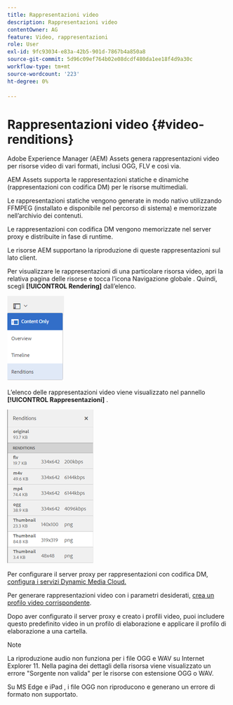 ```yaml
---
title: Rappresentazioni video
description: Rappresentazioni video
contentOwner: AG
feature: Video, rappresentazioni
role: User
exl-id: 9fc93034-e83a-42b5-901d-7867b4a850a8
source-git-commit: 5d96c09ef764b02e08dcdf480da1ee18f4d9a30c
workflow-type: tm+mt
source-wordcount: '223'
ht-degree: 0%

---
```


# Rappresentazioni video {#video-renditions}

Adobe Experience Manager (AEM) Assets genera rappresentazioni video per risorse video di vari formati, inclusi OGG, FLV e così via.

AEM Assets supporta le rappresentazioni statiche e dinamiche (rappresentazioni con codifica DM) per le risorse multimediali.

Le rappresentazioni statiche vengono generate in modo nativo utilizzando FFMPEG (installato e disponibile nel percorso di sistema) e memorizzate nell’archivio dei contenuti.

Le rappresentazioni con codifica DM vengono memorizzate nel server proxy e distribuite in fase di runtime.

Le risorse AEM supportano la riproduzione di queste rappresentazioni sul lato client.

Per visualizzare le rappresentazioni di una particolare risorsa video, apri la relativa pagina delle risorse e tocca l’icona Navigazione globale . Quindi, scegli **[!UICONTROL Rendering]** dall’elenco.

![chlimage_1-478](assets/chlimage_1-478.png)

L’elenco delle rappresentazioni video viene visualizzato nel pannello **[!UICONTROL Rappresentazioni]** .

![chlimage_1-479](assets/chlimage_1-479.png)

Per configurare il server proxy per rappresentazioni con codifica DM, [configura i servizi Dynamic Media Cloud.](config-dynamic.md)

Per generare rappresentazioni video con i parametri desiderati, [crea un profilo video corrispondente](video-profiles.md).

Dopo aver configurato il server proxy e creato i profili video, puoi includere questo predefinito video in un profilo di elaborazione e applicare il profilo di elaborazione a una cartella.

>[!NOTE]
>
>La riproduzione audio non funziona per i file OGG e WAV su Internet Explorer 11. Nella pagina dei dettagli della risorsa viene visualizzato un errore &quot;Sorgente non valida&quot; per le risorse con estensione OGG o WAV.
>
>Su MS Edge e iPad , i file OGG non riproducono e generano un errore di formato non supportato.
